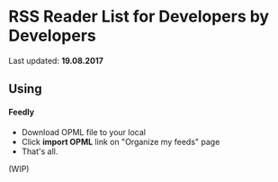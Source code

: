 # RSS Reader List for Developers by Developers

Last updated: **19.08.2017**

## Using

#### Feedly

- Download OPML file to your local
- Click **import OPML** link on "Organize my feeds" page
- That's all.

(WIP)
